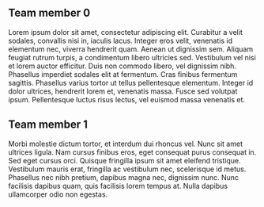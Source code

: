 ## Team member 0

Lorem ipsum dolor sit amet, consectetur adipiscing elit. Curabitur a velit sodales, convallis nisi in, iaculis lacus. Integer eros velit, venenatis id elementum nec, viverra hendrerit quam. Aenean ut dignissim sem. Aliquam feugiat rutrum turpis, a condimentum libero ultricies sed. Vestibulum vel nisi et lorem auctor efficitur. Duis non commodo libero, vel dignissim nibh. Phasellus imperdiet sodales elit at fermentum. Cras finibus fermentum sagittis. Phasellus varius tortor ut tellus pellentesque elementum. Integer id dolor ultrices, hendrerit lorem et, venenatis massa. Fusce sed volutpat ipsum. Pellentesque luctus risus lectus, vel euismod massa venenatis et.

## Team member 1

Morbi molestie dictum tortor, et interdum dui rhoncus vel. Nunc sit amet ultrices ligula. Nam cursus finibus eros, eget consequat purus consequat in. Sed eget cursus orci. Quisque fringilla ipsum sit amet eleifend tristique. Vestibulum mauris erat, fringilla ac vestibulum nec, scelerisque id metus. Phasellus nec nibh pretium, dapibus magna nec, dignissim nunc. Nunc facilisis dapibus quam, quis facilisis lorem tempus at. Nulla dapibus ullamcorper odio non egestas. 
